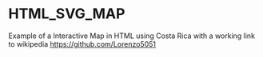 # HTML_SVG_MAP
Example of a Interactive Map in HTML using Costa Rica with a working link to wikipedia
https://github.com/Lorenzo5051
